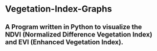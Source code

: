 # Vegetation-Index-Graphs
## A Program written in Python to visualize the NDVI (Normalized Difference Vegetation Index) and EVI (Enhanced Vegetation Index).

